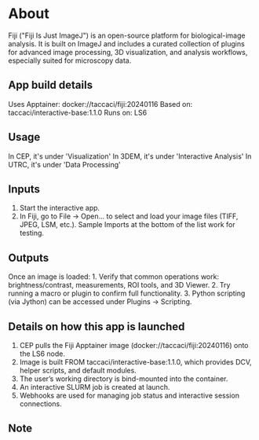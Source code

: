 # About
Fiji ("Fiji Is Just ImageJ") is an open-source platform for biological-image analysis. It is built on ImageJ and includes a curated collection of plugins for advanced image processing, 3D visualization, and analysis workflows, especially suited for microscopy data.

## App build details
Uses Apptainer: docker://taccaci/fiji:20240116
Based on: taccaci/interactive-base:1.1.0
Runs on: LS6

## Usage
In CEP, it's under 'Visualization'
In 3DEM, it's under 'Interactive Analysis'
In UTRC, it's under 'Data Processing'

## Inputs
1. Start the interactive app.
2. In Fiji, go to File → Open... to select and load your image files (TIFF, JPEG, LSM, etc.).
   Sample Imports at the bottom of the list work for testing.

## Outputs
Once an image is loaded:
    1. Verify that common operations work: brightness/contrast, measurements, ROI tools, and 3D Viewer.
    2. Try running a macro or plugin to confirm full functionality.
    3. Python scripting (via Jython) can be accessed under Plugins → Scripting.

## Details on how this app is launched
1. CEP pulls the Fiji Apptainer image (docker://taccaci/fiji:20240116) onto the LS6 node.
2. Image is built FROM taccaci/interactive-base:1.1.0, which provides DCV, helper scripts, and default modules.
3. The user’s working directory is bind-mounted into the container.
4. An interactive SLURM job is created at launch.
5. Webhooks are used for managing job status and interactive session connections.


## Note
